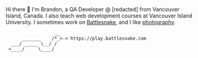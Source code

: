 Hi there 👋 I'm Brandon, a QA Developer @ [redacted] from Vancouver Island, Canada. I also teach web development courses at Vancouver Island University. I sometimes work on [Battlesnake](https://play.battlesnake.com), and I like [photography](https://brandonb.ca/photos).

```
                  __
      _______    /*_>-< https://play.battlesnake.com
  ___/ _____ \__/ /
 <____/     \____/
```
